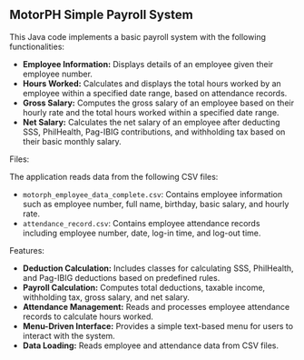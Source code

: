 ## MotorPH Simple Payroll System

This Java code implements a basic payroll system with the following functionalities:

* **Employee Information:** Displays details of an employee given their employee number.
* **Hours Worked:** Calculates and displays the total hours worked by an employee within a specified date range, based on attendance records.
* **Gross Salary:** Computes the gross salary of an employee based on their hourly rate and the total hours worked within a specified date range.
* **Net Salary:** Calculates the net salary of an employee after deducting SSS, PhilHealth, Pag-IBIG contributions, and withholding tax based on their basic monthly salary.

Files:

The application reads data from the following CSV files:

* `motorph_employee_data_complete.csv`: Contains employee information such as employee number, full name, birthday, basic salary, and hourly rate.
* `attendance_record.csv`: Contains employee attendance records including employee number, date, log-in time, and log-out time.

Features:

* **Deduction Calculation:** Includes classes for calculating SSS, PhilHealth, and Pag-IBIG deductions based on predefined rules.
* **Payroll Calculation:** Computes total deductions, taxable income, withholding tax, gross salary, and net salary.
* **Attendance Management:** Reads and processes employee attendance records to calculate hours worked.
* **Menu-Driven Interface:** Provides a simple text-based menu for users to interact with the system.
* **Data Loading:** Reads employee and attendance data from CSV files.